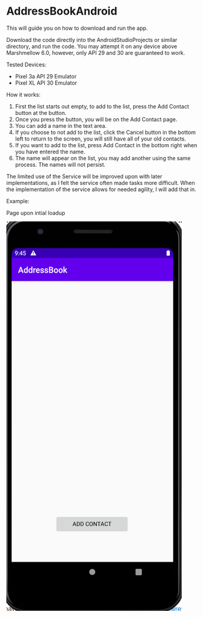 # AddressBookAndroid

This will guide you on how to download and run the app.

Download the code directly into the AndroidStudioProjects or similar directory, and run the code. You may attempt it on any device above Marshmellow 6.0, however, only API 29 and 30 are guaranteed to work.

Tested Devices:
- Pixel 3a API 29 Emulator
- Pixel XL API 30 Emulator

How it works:
  1. First the list starts out empty, to add to the list, press the Add Contact button at the button.
  2. Once you press the button, you will be on the Add Contact page.
  3. You can add a name in the text area.
  4. If you choose to not add to the list, click the Cancel button in the bottom left to return to the screen, you will still have all of your old contacts.
  5. If you want to add to the list, press Add Contact in the bottom right when you have entered the name. 
  6. The name will appear on the list, you may add another using the same process. The names will not persist.

The limited use of the Service will be improved upon with later implementations, as I felt the service often made tasks more difficult. When the implementation of the service allows for needed agility, I will add that in. 


Example:

Page upon intial loadup

![alt text](https://github.com/Alexander-Aghili/AddressBookAndroid/blob/master/Instructions/FirstPage.png)
